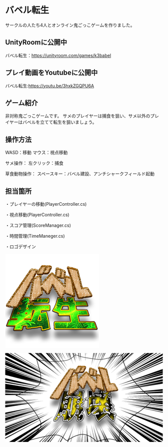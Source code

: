 # バベル転生

サークルの人たち4人とオンライン鬼ごっこゲームを作りました。

## UnityRoomに公開中

バベル転生：<https://unityroom.com/games/k3babel>

## プレイ動画をYoutubeに公開中

バベル転生:https://youtu.be/3hxkZGQPU6A

## ゲーム紹介

非対称鬼ごっこゲームです。
サメのプレイヤーは捕食を狙い、サメ以外のプレイヤーはバベルを立てて転生を狙いましょう。

## 操作方法

WASD：移動
マウス：視点移動

サメ操作：
左クリック：捕食

草食動物操作：
スペースキー：バベル建設、アンチシャークフィールド起動

## 担当箇所

・プレイヤーの移動(PlayerController.cs)

・視点移動(PlayerController.cs)

・スコア管理(ScoreManager.cs)

・時間管理(TimeManeger.cs)

・ロゴデザイン

![ロゴ1](/Assets/Photon/PhotonUnityNetworking/Resources/7becde199d7eda70.png)

![ロゴ2](/Assets/Photon/PhotonUnityNetworking/Resources/704fde43e738b0a5.png)
